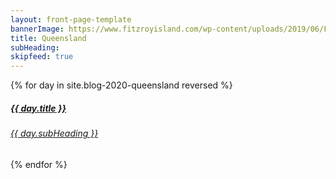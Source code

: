 ```yaml
---
layout: front-page-template
bannerImage: https://www.fitzroyisland.com/wp-content/uploads/2019/06/Five-of-the-Best-Locations-to-See-Sea-Turtles-in-Queensland-703x469.jpg
title: Queensland
subHeading: 
skipfeed: true
---
```


<div class="text-uppercase adventure-list experience">
  {% for day in site.blog-2020-queensland reversed %}
    <div class="col-md-6 col-sm-6 animated fadeInUp" data-wow-delay="0.1s" data-wow-duration="1s">
      <a href="{{day.url | prepend: site.baseurl}}">
        <img src="{{ day.bannerImage }}"  alt="" class="img-responsive">
        <div class="overlay-lnk text-uppercase text-center">
          <i class="icon icon-streetsign"></i>
          <h5>{{ day.title }}</h5>
          <h6>{{ day.subHeading }}</h6>
        </div>
      </a>
    </div>
  {% endfor %}
</div>
